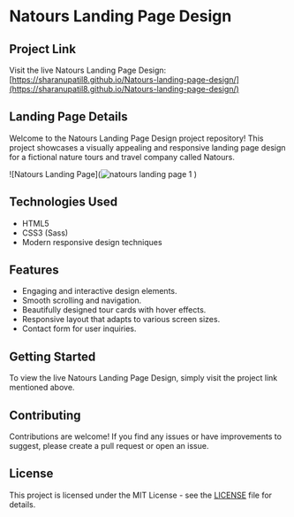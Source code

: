 # Natours Landing Page Design

## Project Link

Visit the live Natours Landing Page Design: [https://sharanupatil8.github.io/Natours-landing-page-design/](https://sharanupatil8.github.io/Natours-landing-page-design/)

## Landing Page Details

Welcome to the Natours Landing Page Design project repository! This project showcases a visually appealing and responsive landing page design for a fictional nature tours and travel company called Natours.

![Natours Landing Page](![natours landing page 1](https://github.com/Sharanupatil8/Natours-landing-page-design/assets/93566630/a43f3dd1-da01-4b57-b012-effac9d66464)
)

## Technologies Used

- HTML5
- CSS3 (Sass)
- Modern responsive design techniques

## Features

- Engaging and interactive design elements.
- Smooth scrolling and navigation.
- Beautifully designed tour cards with hover effects.
- Responsive layout that adapts to various screen sizes.
- Contact form for user inquiries.

## Getting Started

To view the live Natours Landing Page Design, simply visit the project link mentioned above.

## Contributing

Contributions are welcome! If you find any issues or have improvements to suggest, please create a pull request or open an issue.

## License

This project is licensed under the MIT License - see the [LICENSE](LICENSE) file for details.

